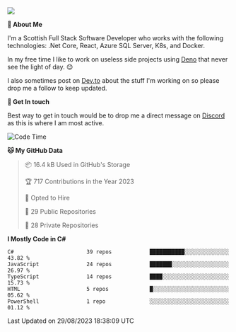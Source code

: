 <img src="https://github.com/jasonhughes94/jasonhughes94/blob/main/header.png?raw=true">

**:tangerine: About Me**

I'm a Scottish Full Stack Software Developer who works with the following technologies: .Net Core, React, Azure SQL Server, K8s, and Docker.

In my free time I like to work on useless side projects using [Deno](https://deno.land/) that never see the light of day. 😊

I also sometimes post on [Dev.to](https://dev.to/jasonhughes94) about the stuff I'm working on so please drop me a follow to keep updated.

**:speech_balloon: Get In touch**

Best way to get in touch would be to drop me a direct message on [Discord](https://discordapp.com/users/206498666976903169) as this is where I am most active.

<!--START_SECTION:waka-->
![Code Time](http://img.shields.io/badge/Code%20Time-1%2C112%20hrs%2042%20mins-blue)

**🐱 My GitHub Data** 

> 📦 16.4 kB Used in GitHub's Storage 
 > 
> 🏆 717 Contributions in the Year 2023
 > 
> 💼 Opted to Hire
 > 
> 📜 29 Public Repositories 
 > 
> 🔑 28 Private Repositories 
 > 
**I Mostly Code in C#** 

```text
C#                       39 repos            ███████████░░░░░░░░░░░░░░   43.82 % 
JavaScript               24 repos            ███████░░░░░░░░░░░░░░░░░░   26.97 % 
TypeScript               14 repos            ████░░░░░░░░░░░░░░░░░░░░░   15.73 % 
HTML                     5 repos             █░░░░░░░░░░░░░░░░░░░░░░░░   05.62 % 
PowerShell               1 repo              ░░░░░░░░░░░░░░░░░░░░░░░░░   01.12 % 
```




 Last Updated on 29/08/2023 18:38:09 UTC
<!--END_SECTION:waka-->

